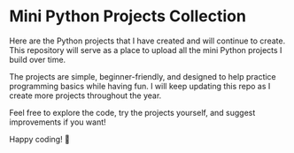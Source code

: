 # Mini Python Projects Collection

Here are the Python projects that I have created and will continue to create. This repository will serve as a place to upload all the mini Python projects I build over time.

The projects are simple, beginner-friendly, and designed to help practice programming basics while having fun. I will keep updating this repo as I create more projects throughout the year.

Feel free to explore the code, try the projects yourself, and suggest improvements if you want!

Happy coding! 🚀
